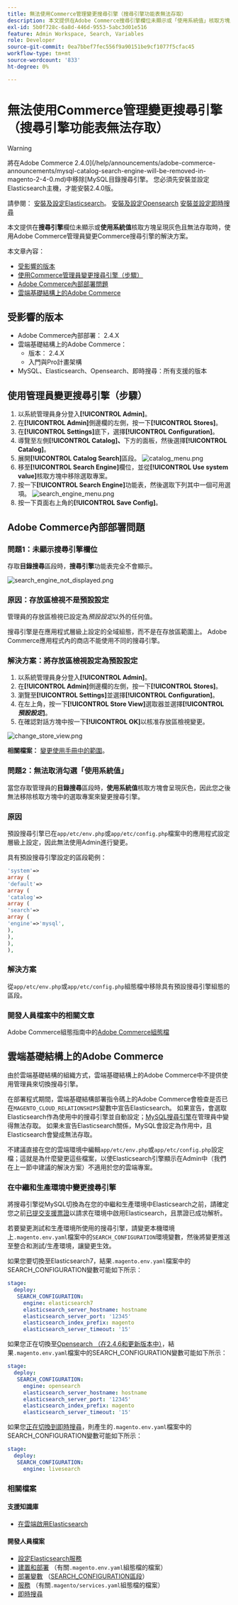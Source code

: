 ```yaml
---
title: 無法使用Commerce管理變更搜尋引擎（搜尋引擎功能表無法存取）
description: 本文提供在Adobe Commerce搜尋引擎欄位未顯示或「使用系統值」核取方塊呈現灰色且無法存取時，使用Commerce管理員變更搜尋引擎的解決方案。
exl-id: 5b0f728c-6a8d-446d-9553-5abc3d01e516
feature: Admin Workspace, Search, Variables
role: Developer
source-git-commit: 0ea7bbef7fec556f9a90151be9cf1077f5cfac45
workflow-type: tm+mt
source-wordcount: '833'
ht-degree: 0%

---
```


# 無法使用Commerce管理變更搜尋引擎（搜尋引擎功能表無法存取）

>[!WARNING]
>
> 將在Adobe Commerce 2.4.0](/help/announcements/adobe-commerce-announcements/mysql-catalog-search-engine-will-be-removed-in-magento-2-4-0.md)中移除[MySQL目錄搜尋引擎。 您必須先安裝並設定Elasticsearch主機，才能安裝2.4.0版。
> 
> 請參閱：
> [安裝及設定Elasticsearch](https://experienceleague.adobe.com/en/docs/commerce-cloud-service/user-guide/configure/service/elasticsearch)。
> [安裝及設定Opensearch](https://experienceleague.adobe.com/en/docs/commerce-cloud-service/user-guide/configure/service/opensearch)
> [安裝並設定即時搜尋](https://experienceleague.adobe.com/en/docs/commerce-merchant-services/live-search/install)

本文提供在&#x200B;**搜尋引擎**&#x200B;欄位未顯示或&#x200B;**使用系統值**&#x200B;核取方塊呈現灰色且無法存取時，使用Adobe Commerce管理員變更Commerce搜尋引擎的解決方案。

本文章內容：

* [受影響的版本](#affected-versions)
* [使用Commerce管理員變更搜尋引擎（步驟）](#change-search-engine-using-magento-admin-steps)
* [Adobe Commerce內部部署問題](#magento-commerce-on-premise)
* [雲端基礎結構上的Adobe Commerce](#magento-commerce-cloud)

## 受影響的版本

* Adobe Commerce內部部署： 2.4.X
* 雲端基礎結構上的Adobe Commerce：
   * 版本： 2.4.X
   * 入門與Pro計畫架構
* MySQL、Elasticsearch、Opensearch、即時搜尋：所有支援的版本

## 使用管理員變更搜尋引擎（步驟）

1. 以系統管理員身分登入&#x200B;**[!UICONTROL Admin]**。
1. 在&#x200B;**[!UICONTROL Admin]**&#x200B;側邊欄的左側，按一下&#x200B;**[!UICONTROL Stores]**。
1. 在&#x200B;**[!UICONTROL Settings]**&#x200B;底下，選擇&#x200B;**[!UICONTROL Configuration]**。
1. 導覽至左側&#x200B;**[!UICONTROL Catalog]、**&#x200B;下方的面板，然後選擇&#x200B;**[!UICONTROL Catalog]**。
1. 展開&#x200B;**[!UICONTROL Catalog Search]**&#x200B;區段。    ![catalog_menu.png](assets/catalog_menu.png)
1. 移至&#x200B;**[!UICONTROL Search Engine]**&#x200B;欄位，並從&#x200B;**[!UICONTROL Use system value]**&#x200B;核取方塊中移除選取專案。
1. 按一下&#x200B;**[!UICONTROL Search Engine]**&#x200B;功能表，然後選取下列其中一個可用選項。    ![search_engine_menu.png](assets/search_engine_menu.png)
1. 按一下頁面右上角的&#x200B;**[!UICONTROL Save Config]**。

## Adobe Commerce內部部署問題

### 問題1：未顯示搜尋引擎欄位

存取&#x200B;**目錄搜尋**&#x200B;區段時，**搜尋引擎**&#x200B;功能表完全不會顯示。

![search_engine_not_displayed.png](assets/search_engine_not_displayed.png)

### 原因：存放區檢視不是預設設定

管理員的存放區檢視已設定為&#x200B;*預設設定*&#x200B;以外的任何值。

搜尋引擎是在應用程式層級上設定的全域組態，而不是在存放區範圍上。 Adobe Commerce應用程式內的商店不能使用不同的搜尋引擎。

### 解決方案：將存放區檢視設定為預設設定

1. 以系統管理員身分登入&#x200B;**[!UICONTROL Admin]**。
1. 在&#x200B;**[!UICONTROL Admin]**&#x200B;側邊欄的左側，按一下&#x200B;**[!UICONTROL Stores]**。
1. 瀏覽至&#x200B;**[!UICONTROL Settings]**&#x200B;並選擇&#x200B;**[!UICONTROL Configuration]**。
1. 在左上角，按一下&#x200B;**[!UICONTROL Store View]**&#x200B;選取器並選擇&#x200B;**[!UICONTROL *預設設定&#x200B;*]**。
1. 在確認對話方塊中按一下&#x200B;**[!UICONTROL OK]**&#x200B;以核准存放區檢視變更。

![change_store_view.png](assets/change_store_view.png)

**相關檔案：** [變更使用手冊中的範圍](https://experienceleague.adobe.com/docs/commerce-admin/config/scope-change.html#set-the-scope)。

### 問題2：無法取消勾選「使用系統值」

當您存取管理員的&#x200B;**目錄搜尋**&#x200B;區段時，**使用系統值**&#x200B;核取方塊會呈現灰色，因此您之後無法移除核取方塊中的選取專案來變更搜尋引擎。

### 原因

預設搜尋引擎已在`app/etc/env.php`或`app/etc/config.php`檔案中的應用程式設定層級上設定，因此無法使用Admin進行變更。

具有預設搜尋引擎設定的區段範例：

```php
'system'=>
array (
'default'=>
array (
'catalog'=>
array (
'search'=>
array (
'engine'=>'mysql',
),
),
),
),
```

### 解決方案

從`app/etc/env.php`或`app/etc/config.php`組態檔中移除具有預設搜尋引擎組態的區段。

### 開發人員檔案中的相關文章

Adobe Commerce組態指南中的[Adobe Commerce組態檔](https://experienceleague.adobe.com/docs/commerce-operations/configuration-guide/files/deployment-files.html)

## 雲端基礎結構上的Adobe Commerce

由於雲端基礎結構的組織方式，雲端基礎結構上的Adobe Commerce中不提供使用管理員來切換搜尋引擎。

在部署程式期間，雲端基礎結構部署指令碼上的Adobe Commerce會檢查是否已在`MAGENTO_CLOUD_RELATIONSHIPS`變數中宣告Elasticsearch。 如果宣告，會選取Elasticsearch作為使用中的搜尋引擎並自動設定；[MySQL搜尋引擎](/help/announcements/adobe-commerce-announcements/mysql-catalog-search-engine-will-be-removed-in-magento-2-4-0.md)在管理員中變得無法存取。 如果未宣告Elasticsearch關係，MySQL會設定為作用中，且Elasticsearch會變成無法存取。

不建議直接在您的雲端環境中編輯`app/etc/env.php`或`app/etc/config.php`設定檔；這就是為什麼變更這些檔案，以使Elasticsearch引擎顯示在Admin中（我們在上一節中建議的解決方案）不適用於您的雲端專案。

### 在中繼和生產環境中變更搜尋引擎

將搜尋引擎從MySQL切換為在您的中繼和生產環境中Elasticsearch之前，請確定您之前[已提交支援票證](/help/help-center-guide/help-center/magento-help-center-user-guide.md#submit-ticket)以請求在環境中啟用Elasticsearch，且票證已成功解析。

若要變更測試和生產環境所使用的搜尋引擎，請變更本機環境上`.magento.env.yaml`檔案中的`SEARCH_CONFIGURATION`環境變數，然後將變更推送至整合和測試/生產環境，讓變更生效。

如果您要切換至Elasticsearch7，結果`.magento.env.yaml`檔案中的SEARCH\_CONFIGURATION變數可能如下所示：

```yaml
stage:
  deploy:
   SEARCH_CONFIGURATION:
     engine: elasticsearch7
     elasticsearch_server_hostname: hostname
     elasticsearch_server_port: '12345'
     elasticsearch_index_prefix: magento
     elasticsearch_server_timeout: '15'
```

如果您正在切換至[Opensearch （在2.4.6和更新版本中）](https://experienceleague.adobe.com/en/docs/commerce-knowledge-base/kb/troubleshooting/elasticsearch/search-engine-shown-elasticsearch-despite-open-search)，結果`.magento.env.yaml`檔案中的SEARCH\_CONFIGURATION變數可能如下所示：

```yaml
stage:
  deploy:
   SEARCH_CONFIGURATION:
     engine: opensearch
     elasticsearch_server_hostname: hostname
     elasticsearch_server_port: '12345'
     elasticsearch_index_prefix: magento
     elasticsearch_server_timeout: '15'
```

如果您[正在切換到即時搜尋](https://experienceleague.adobe.com/en/docs/commerce-knowledge-base/kb/troubleshooting/miscellaneous/error-opensearch-search-engine-doesnt-exist-falling-back-to-livesearch)，則產生的`.magento.env.yaml`檔案中的SEARCH\_CONFIGURATION變數可能如下所示：

```yaml
stage:
  deploy:
   SEARCH_CONFIGURATION:
     engine: livesearch
```

### 相關檔案

#### 支援知識庫

* [在雲端啟用Elasticsearch](/help/how-to/general/enable-elasticsearch-on-cloud.md)

#### 開發人員檔案

* [設定Elasticsearch服務](https://experienceleague.adobe.com/docs/commerce-cloud-service/user-guide/configure/service/elasticsearch.html)
* [建置和部署](https://experienceleague.adobe.com/docs/commerce-cloud-service/user-guide/configure/env/configure-env-yaml.html) （有關`.magento.env.yaml`組態檔的檔案）
* [部署變數](https://experienceleague.adobe.com/docs/commerce-cloud-service/user-guide/configure/env/stage/variables-deploy.html) （[SEARCH\_CONFIGURATION區段](https://experienceleague.adobe.com/docs/commerce-cloud-service/user-guide/configure/env/stage/variables-deploy.html#search_configuration)）
* [服務](https://experienceleague.adobe.com/docs/commerce-cloud-service/user-guide/configure/service/services-yaml.html) （有關`.magento/services.yaml`組態檔的檔案）
* [即時搜尋](https://experienceleague.adobe.com/en/docs/commerce-merchant-services/live-search/overview)
